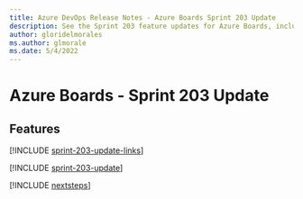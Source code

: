 ```yaml
---
title: Azure DevOps Release Notes - Azure Boards Sprint 203 Update
description: See the Sprint 203 feature updates for Azure Boards, including next steps.
author: gloridelmorales
ms.author: glmorale
ms.date: 5/4/2022
---
```


# Azure Boards - Sprint 203 Update

## Features

[!INCLUDE [sprint-203-update-links](../includes/boards/sprint-203-update-links.md)]

[!INCLUDE [sprint-203-update](../includes/boards/sprint-203-update.md)]

[!INCLUDE [nextsteps](../includes/nextsteps.md)]